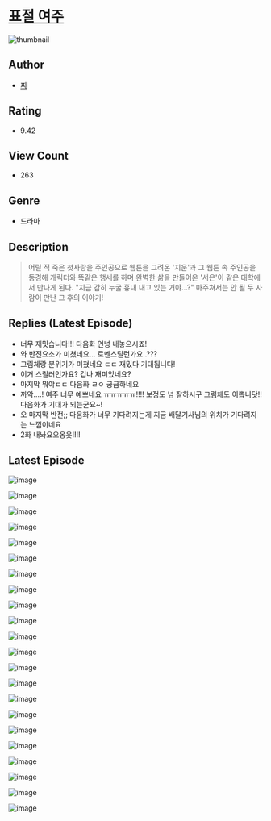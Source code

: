 # [표절 여주](https://comic.naver.com/challenge/list?titleId=811053)
![thumbnail](https://image-comic.pstatic.net/user_contents_data/challenge_comic/2023/05/25/350061/upload_3760568602430877749_480x623.jpeg)

## Author
- [찌](https://comic.naver.com/artistTitle?id=350061)

## Rating
- 9.42

## View Count
- 263

## Genre
- 드라마

## Description
> 어릴 적 죽은 첫사랑을 주인공으로 웹툰을 그려온 '지운'과 그 웹툰 속 주인공을 동경해 캐릭터와 똑같은 행세를 하며 완벽한 삶을 만들어온 '서은'이 같은 대학에서 만나게 된다. "지금 감히 누굴 흉내 내고 있는 거야...?" 마주쳐서는 안 될 두 사람이 만난 그 후의 이야기!

## Replies (Latest Episode)
- 너무 재밋습니다!!! 다음화 언넝 내놓으시죠!
- 와 반전요소가 미쳤네요... 로멘스릴런가요..???
- 그림체랑 분위기가 미쳤네요 ㄷㄷ 재밌다 기대됩니다!
- 이거 스릴러인가요? 겁나 재미있네요?
- 마지막 뭐야ㄷㄷ 다음화 ㄹㅇ 궁금하네요
- 까악....! 여주 너무 예쁘네요 ㅠㅠㅠㅠㅠ!!!! 보정도 넘 잘하시구 그림체도 이쁩니닷!! 다음화가 기대가 되는군요~!
- 오 마지막 반전;; 다음화가 너무 기다려지는게 지금 배달기사님의 위치가 기다려지는 느낌이네요
- 2화 내놔요오옹옷!!!!

## Latest Episode
![image](https://image-comic.pstatic.net/user_contents_data/challenge_comic/2023/05/25/350061/upload_7089054358609934646.jpeg)

![image](https://image-comic.pstatic.net/user_contents_data/challenge_comic/2023/05/25/350061/upload_7220451495718040120.jpeg)

![image](https://image-comic.pstatic.net/user_contents_data/challenge_comic/2023/05/25/350061/upload_3544396009312445751.jpeg)

![image](https://image-comic.pstatic.net/user_contents_data/challenge_comic/2023/05/25/350061/upload_7004611680879916385.jpeg)

![image](https://image-comic.pstatic.net/user_contents_data/challenge_comic/2023/05/25/350061/upload_3486741799273379681.jpeg)

![image](https://image-comic.pstatic.net/user_contents_data/challenge_comic/2023/05/25/350061/upload_3690249517487502693.jpeg)

![image](https://image-comic.pstatic.net/user_contents_data/challenge_comic/2023/05/25/350061/upload_4063707252378329648.jpeg)

![image](https://image-comic.pstatic.net/user_contents_data/challenge_comic/2023/05/25/350061/upload_7004614988054869861.jpeg)

![image](https://image-comic.pstatic.net/user_contents_data/challenge_comic/2023/05/25/350061/upload_7234522852273173041.jpeg)

![image](https://image-comic.pstatic.net/user_contents_data/challenge_comic/2023/05/25/350061/upload_4051331124581972274.jpeg)

![image](https://image-comic.pstatic.net/user_contents_data/challenge_comic/2023/05/25/350061/upload_7077518093680130355.jpeg)

![image](https://image-comic.pstatic.net/user_contents_data/challenge_comic/2023/05/25/350061/upload_7219662054894940976.jpeg)

![image](https://image-comic.pstatic.net/user_contents_data/challenge_comic/2023/05/25/350061/upload_7292001124678132277.jpeg)

![image](https://image-comic.pstatic.net/user_contents_data/challenge_comic/2023/05/25/350061/upload_3689962333660329572.jpeg)

![image](https://image-comic.pstatic.net/user_contents_data/challenge_comic/2023/05/25/350061/upload_7364058524620501860.jpeg)

![image](https://image-comic.pstatic.net/user_contents_data/challenge_comic/2023/05/25/350061/upload_7148959054968534320.jpeg)

![image](https://image-comic.pstatic.net/user_contents_data/challenge_comic/2023/05/25/350061/upload_4063198174200029752.jpeg)

![image](https://image-comic.pstatic.net/user_contents_data/challenge_comic/2023/05/25/350061/upload_7161960587381125177.jpeg)

![image](https://image-comic.pstatic.net/user_contents_data/challenge_comic/2023/05/25/350061/upload_3474869281323759921.jpeg)

![image](https://image-comic.pstatic.net/user_contents_data/challenge_comic/2023/05/25/350061/upload_3472895670151767351.jpeg)

![image](https://image-comic.pstatic.net/user_contents_data/challenge_comic/2023/05/25/350061/upload_3763101859988058978.jpeg)

![image](https://image-comic.pstatic.net/user_contents_data/challenge_comic/2023/05/25/350061/upload_3774972196077986354.jpeg)
